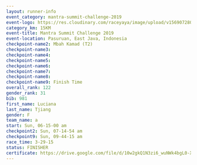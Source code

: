 ```yaml
---
layout: runner-info 
event_category: mantra-summit-challenge-2019 
event-logo: https://res.cloudinary.com/raceyaya/image/upload/v1569072809/logo/mantra-image_segrbx.jpg
category_km: 15KM 
event-title: Mantra Summit Challenge 2019 
event-location: Pasuruan, East Java, Indonesia 
checkpoint-name2: Mbah Kamad (T2) 
checkpoint-name3: 
checkpoint-name4: 
checkpoint-name5: 
checkpoint-name6: 
checkpoint-name7: 
checkpoint-name8: 
checkpoint-name9: Finish Time
overall_rank: 122
gender_rank: 31
bib: 981
first_name: Luciana
last_name: Tjiang
gender: F
team_name: a
start: Sun, 06-15-00 am
checkpoint2: Sun, 07-14-54 am
checkpoint9: Sun, 09-44-15 am
race_time: 3-29-15
status: FINISHER
certificate: https://drive.google.com/file/d/10w2gkQ1N3zi6_wuNWk4bgL0-XiXbViVc/view?usp=sharing
---
```

